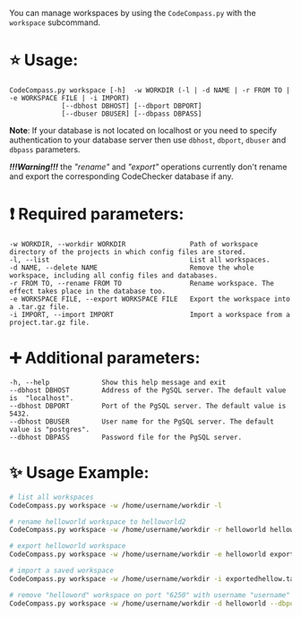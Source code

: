 You can manage workspaces by using the `CodeCompass.py` with the `workspace` subcommand.

# :star: Usage:
```
CodeCompass.py workspace [-h]  -w WORKDIR (-l | -d NAME | -r FROM TO | -e WORKSPACE FILE | -i IMPORT)
		     [--dbhost DBHOST] [--dbport DBPORT]
		     [--dbuser DBUSER] [--dbpass DBPASS] 
```
**Note**: If your database is not located on localhost or you need to specify authentication to your database server then use `dbhost`, `dbport`, `dbuser` and `dbpass` parameters.

***!!!Warning!!!***  the *"rename"* and *"export"* operations currently don't rename and export the corresponding CodeChecker database if any.

# :exclamation: Required parameters:
```
-w WORKDIR, --workdir WORKDIR                Path of workspace directory of the projects in which config files are stored. 
-l, --list                                   List all workspaces.
-d NAME, --delete NAME                       Remove the whole workspace, including all config files and databases.
-r FROM TO, --rename FROM TO                 Rename workspace. The effect takes place in the database too.
-e WORKSPACE FILE, --export WORKSPACE FILE   Export the workspace into a .tar.gz file.
-i IMPORT, --import IMPORT                   Import a workspace from a project.tar.gz file.
``` 

# :heavy_plus_sign: Additional parameters:
```
-h, --help             Show this help message and exit 
--dbhost DBHOST        Address of the PgSQL server. The default value is  "localhost".
--dbhost DBPORT        Port of the PgSQL server. The default value is 5432.
--dbhost DBUSER        User name for the PgSQL server. The default value is "postgres".
--dbhost DBPASS        Password file for the PgSQL server.
```
# :sparkles: Usage Example:
```bash
# list all workspaces
CodeCompass.py workspace -w /home/username/workdir -l

# rename helloworld workspace to helloworld2 
CodeCompass.py workspace -w /home/username/workdir -r helloworld helloworld2

# export helloworld workspace
CodeCompass.py workspace -w /home/username/workdir -e helloworld exportedhellow.tar.gz

# import a saved workspace
CodeCompass.py workspace -w /home/username/workdir -i exportedhellow.tar.gz

# remove "helloword" workspace on port "6250" with username "username"
CodeCompass.py workspace -w /home/username/workdir -d helloworld --dbport 6250 --dbuser username
```
